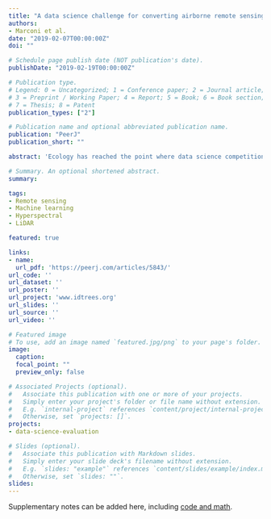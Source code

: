 ```yaml
---
title: "A data science challenge for converting airborne remote sensing data into ecological information"
authors:
- Marconi et al.
date: "2019-02-07T00:00:00Z"
doi: ""

# Schedule page publish date (NOT publication's date).
publishDate: "2019-02-19T00:00:00Z"

# Publication type.
# Legend: 0 = Uncategorized; 1 = Conference paper; 2 = Journal article;
# 3 = Preprint / Working Paper; 4 = Report; 5 = Book; 6 = Book section;
# 7 = Thesis; 8 = Patent
publication_types: ["2"]

# Publication name and optional abbreviated publication name.
publication: "PeerJ"
publication_short: ""

abstract: 'Ecology has reached the point where data science competitions, in which multiple groups solve the same problem using the same data by different methods, will be productive for advancing quantitative methods for tasks such as species identification from remote sensing images. We ran a competition to help improve three tasks that are central to converting images into information on individual trees:(1) crown segmentation, for identifying the location and size of individual trees;(2) alignment, to match ground truthed trees with remote sensing; and (3) species classification of individual trees. Six teams (composed of 16 individual participants) submitted predictions for one or more tasks. The crown segmentation task proved to be the most challenging, with the highest-performing algorithm yielding only 34% overlap between remotely sensed crowns and the ground truthed trees. However, most algorithms performed better on large trees. For the alignment task, an algorithm based on minimizing the difference, in terms of both position and tree size, between ground truthed and remotely sensed crowns yielded a perfect alignment. In hindsight, this task was over simplified by only including targeted trees instead of all possible remotely sensed crowns. Several algorithms performed well for species classification, with the highest-performing algorithm correctly classifying 92% of individuals and performing well on both common and rare species. Comparisons of results across algorithms provided a number of insights for improving the overall accuracy in extracting ecological information from remote sensing.'

# Summary. An optional shortened abstract.
summary:

tags:
- Remote sensing
- Machine learning
- Hyperspectral
- LiDAR

featured: true

links:
- name:
  url_pdf: 'https://peerj.com/articles/5843/'
url_code: ''
url_dataset: ''
url_poster: ''
url_project: 'www.idtrees.org'
url_slides: ''
url_source: ''
url_video: ''

# Featured image
# To use, add an image named `featured.jpg/png` to your page's folder.
image:
  caption:
  focal_point: ""
  preview_only: false

# Associated Projects (optional).
#   Associate this publication with one or more of your projects.
#   Simply enter your project's folder or file name without extension.
#   E.g. `internal-project` references `content/project/internal-project/index.md`.
#   Otherwise, set `projects: []`.
projects:
- data-science-evaluation

# Slides (optional).
#   Associate this publication with Markdown slides.
#   Simply enter your slide deck's filename without extension.
#   E.g. `slides: "example"` references `content/slides/example/index.md`.
#   Otherwise, set `slides: ""`.
slides:
---
```


Supplementary notes can be added here, including [code and math](https://sourcethemes.com/academic/docs/writing-markdown-latex/).
